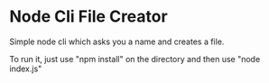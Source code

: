 # Node Cli File Creator

Simple node cli which asks you a name and creates a file.

To run it, just use "npm install" on the directory and then use "node index.js"
